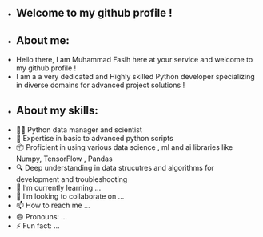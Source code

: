 -  ## **Welcome to my github profile !**
-  ## **About me:**
-  Hello there, I am Muhammad Fasih here at your service and welcome to my github profile !
-  I am a a very dedicated and Highly skilled Python developer specializing in diverse domains for advanced project solutions !
-  ## **About my skills:**
-  🧑‍💻 Python data manager and scientist
-  📜 Expertise in basic to advanced python scripts
-  📦 Proficient in using various data science , ml and ai libraries like Numpy, TensorFlow , Pandas
-  🔍 Deep understanding in data strucutres and algorithms for development and troubleshooting
-  📖 I’m currently learning ...
- 💞️ I’m looking to collaborate on ...
- 📫 How to reach me ...
- 😄 Pronouns: ...
- ⚡ Fun fact: ...

<!---
mfasih72/mfasih72 is a ✨ special ✨ repository because its `README.md` (this file) appears on your GitHub profile.
You can click the Preview link to take a look at your changes.
--->
